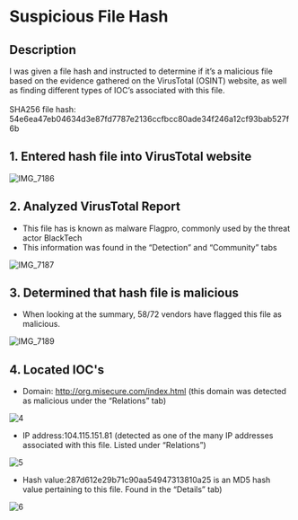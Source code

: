 <h1>Suspicious File Hash</h1>

<h2>Description</h2>
I was given a file hash and instructed to determine if it’s a malicious file based on the evidence gathered on the VirusTotal (OSINT) website, as well as finding different types of IOC’s associated with this file.
<br />
<br />
SHA256 file hash: 54e6ea47eb04634d3e87fd7787e2136ccfbcc80ade34f246a12cf93bab527f6b

<h2>1. Entered hash file into VirusTotal website</h2>

![IMG_7186](https://github.com/wilsonmantilla/VirusTotal/assets/159208489/1e833a99-e830-4a14-8774-e8e33429fc09)


<h2>2. Analyzed VirusTotal Report</h2>

- This file has is known as malware Flagpro, commonly used by the threat actor BlackTech
- This information was found in the “Detection” and “Community” tabs

![IMG_7187](https://github.com/wilsonmantilla/VirusTotal/assets/159208489/2bb87a54-43d4-4376-ab63-f37ab7f5a729)

<h2>3. Determined that hash file is malicious</h2>
 
- When looking at the summary, 58/72 vendors have flagged this file as malicious. 

![IMG_7189](https://github.com/wilsonmantilla/VirusTotal/assets/159208489/c77698e5-225c-4e90-ac07-56bdc34d239b)

<h2>4. Located IOC's</h2>

- Domain: http://org.misecure.com/index.html (this domain was detected as malicious under the “Relations” tab)

![4](https://github.com/wilsonmantilla/VirusTotal/assets/159208489/37e9f13f-a2ae-44bb-90fd-0e0b069fbb4b)


- IP address:104.115.151.81 (detected as one of the many IP addresses associated with this file. Listed under “Relations”)

![5](https://github.com/wilsonmantilla/VirusTotal/assets/159208489/f4a1b806-e920-4882-a190-01c529b9ccdb)



- Hash value:287d612e29b71c90aa54947313810a25 is an MD5 hash value pertaining to this file. Found in the “Details” tab)

![6](https://github.com/wilsonmantilla/VirusTotal/assets/159208489/0f3ee65a-33ad-49a6-8420-71978f9f9410)

